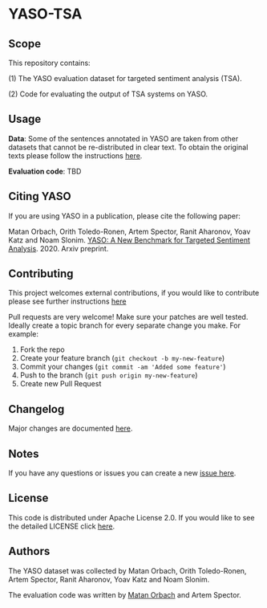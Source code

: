 # YASO-TSA

<!-- Not always needed, but a scope helps the user understand in a short sentance like below, why this repo exists -->
## Scope

This repository contains:

 (1) The YASO evaluation dataset for targeted sentiment analysis (TSA).

 (2) Code for evaluating the output of TSA systems on YASO.  

## Usage

**Data**: Some of the sentences annotated in YASO are taken from other datasets that cannot be re-distributed in clear text. To obtain the original texts please follow the instructions [here](yaso_tsa/data/README.md).

**Evaluation code**: TBD

## Citing YASO

If you are using YASO in a publication, please cite the following paper:

Matan Orbach, Orith Toledo-Ronen, Artem Spector, Ranit Aharonov, Yoav Katz and Noam Slonim.
[YASO: A New Benchmark for Targeted Sentiment Analysis](https://arxiv.org/abs/2012.14541). 2020. Arxiv preprint.  

## Contributing

This project welcomes external contributions, if you would like to contribute please see further instructions [here](CONTRIBUTING.md)

Pull requests are very welcome! Make sure your patches are well tested.
Ideally create a topic branch for every separate change you make. For
example:

1. Fork the repo
2. Create your feature branch (`git checkout -b my-new-feature`)
3. Commit your changes (`git commit -am 'Added some feature'`)
4. Push to the branch (`git push origin my-new-feature`)
5. Create new Pull Request

## Changelog

<!-- A Changelog allows you to track major changes and things that happen, https://github.com/github-changelog-generator/github-changelog-generator can help automate the process -->
Major changes are documented [here](CHANGELOG.md).

<!-- The following are OPTIONAL, but strongly suggested to have in your repository. 
* [dco.yml](.github/dco.yml) - This enables DCO bot for you, please take a look https://github.com/probot/dco for more details.
* [travis.yml](.travis.yml) - This is a example `.travis.yml`, please take a look https://docs.travis-ci.com/user/tutorial/ for more details.
-->

<!-- A notes section is useful for anything that isn't covered in the Usage or Scope. Like what we have below. -->
## Notes

<!--
**NOTE: This repository has been configured with the [DCO bot](https://github.com/probot/dco).
When you set up a new repository that uses the Apache license, you should
use the DCO to manage contributions. The DCO bot will help enforce that.
Please contact one of the IBM GH Org stewards.**
-->

If you have any questions or issues you can create a new [issue here][issues].

## License

This code is distributed under Apache License 2.0. If you would like to see the detailed LICENSE click [here](LICENSE).

## Authors

The YASO dataset was collected by Matan Orbach, Orith Toledo-Ronen, Artem Spector, Ranit Aharonov, Yoav Katz and Noam Slonim.

The evaluation code was written by [Matan Orbach](https://github.com/matanor) and Artem Spector.

[issues]: https://github.com/IBM/yaso-tsa/issues/new
